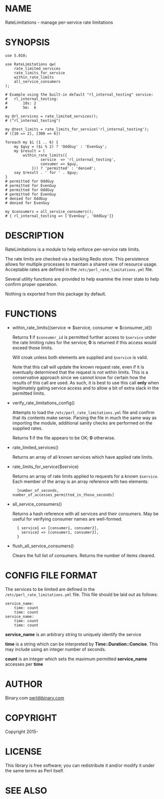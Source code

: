 # NAME

RateLimitations - manage per-service rate limitations

# SYNOPSIS

    use 5.010;

    use RateLimitations qw(
        rate_limited_services
        rate_limits_for_service
        within_rate_limits
        all_service_consumers
    );

    # Example using the built-in default "rl_internal_testing" service:
    #   rl_internal_testing:
    #       10s: 2
    #       5m:  6

    my @rl_services = rate_limited_services();
    # ("rl_internal_testing")

    my @test_limits = rate_limits_for_service('rl_internal_testing');
    # ([10 => 2], [300 => 6])

    foreach my $i (1 .. 6) {
        my $guy = ($i % 2) ? 'OddGuy' : 'EvenGuy';
        my $result = (
            within_rate_limits({
                    service  => 'rl_internal_testing',
                    consumer => $guy,
                })) ? 'permitted' : 'denied';
        say $result . ' for ' . $guy;
    }
    # permitted for OddGuy
    # permitted for EvenGuy
    # permitted for OddGuy
    # permitted for EvenGuy
    # denied for OddGuy
    # denied for EvenGuy

    my $consumers = all_service_consumers();
    # { rl_internal_testing => ['EvenGuy', 'OddGuy']}

# DESCRIPTION

RateLimitations is a module to help enforce per-service rate limits.

The rate limits are checked via a backing Redis store.  This persistence allows for
multiple processes to maintain a shared view of resource usage.  Acceptable rates
are defined in the `/etc/perl_rate_limitations.yml` file.

Several utility functions are provided to help examine the inner state to help confirm
proper operation.

Nothing is exported from this package by default.

# FUNCTIONS

- within\_rate\_limits({service => $service, consumer => $consumer\_id})

    Returns **1** if `$consumer_id` is permitted further access to `$service`
    under the rate limiting rules for the service; **0** is returned if this
    access would exceed those limits.

    Will croak unless both elements are supplied and `$service` is valid.

    Note that this call will update the known request rate, even if it is eventually
    determined that the request is not within limits.  This is a conservative approach
    since we cannot know for certain how the results of this call are used. As such,
    it is best to use this call **only** when legitimately gating service access and
    to allow a bit of extra slack in the permitted limits.

- verify\_rate\_limitations\_config()

    Attempts to load the `/etc/perl_rate_limitations.yml` file and confirm that its
    contents make sense.  Parsing the file in much the same way as importing the
    module, additional sanity checks are performed on the supplied rates.

    Returns **1** if the file appears to be OK; **0** otherwise.

- rate\_limited\_services()

    Returns an array of all known services which have applied rate limits.

- rate\_limits\_for\_service($service)

    Returns an array of rate limits applied to requests for a known `$service`.
    Each member of the array is an array reference with two elements:

        [number_of_seconds, number_of_accesses_permitted_in_those_seconds]

- all\_service\_consumers()

    Returns a hash reference with all services and their consumers.  May be useful
    for verifying consumer names are well-formed.

        { service1 => [consumer1, consumer2],
          service2 => [consumer1, consumer2],
        }

- flush\_all\_service\_consumers()

    Clears the full list of consumers.  Returns the number of items cleared.

# CONFIG FILE FORMAT

The services to be limited are defined in the `/etc/perl_rate_limitations.yml`
file.  This file should be laid out as follows:

    service_name:
        time: count
        time: count
    service_name:
        time: count
        time: count

**service\_name** is an arbitrary string to uniquely identify the service

**time** is a string which can be interpreted by **Time::Duration::Concise**. This
may include using an integer number of seconds.

**count** is an integer which sets the maximum permitted **service\_name** accesses
per **time**

# AUTHOR

Binary.com <perl@binary.com>

# COPYRIGHT

Copyright 2015-

# LICENSE

This library is free software; you can redistribute it and/or modify
it under the same terms as Perl itself.

# SEE ALSO
